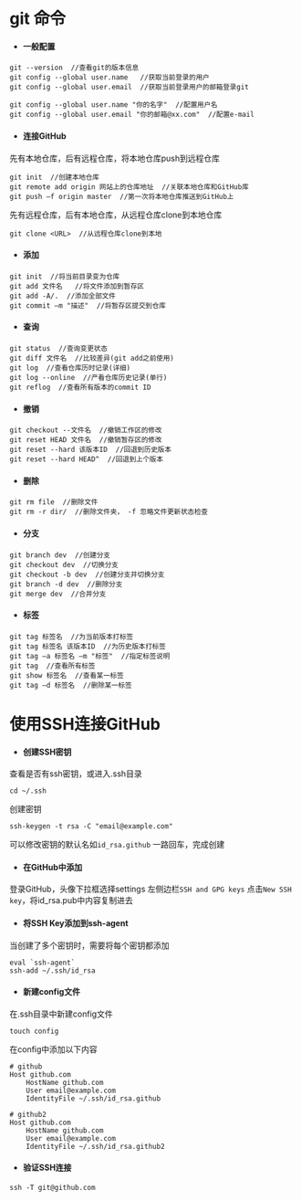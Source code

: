 # git 命令
* #### 一般配置
```
git --version  //查看git的版本信息
git config --global user.name   //获取当前登录的用户
git config --global user.email  //获取当前登录用户的邮箱登录git

git config --global user.name "你的名字"  //配置用户名
git config --global user.email "你的邮箱@xx.com"  //配置e-mail
```

* #### 连接GitHub
先有本地仓库，后有远程仓库，将本地仓库push到远程仓库

```
git init  //创建本地仓库
git remote add origin 网站上的仓库地址  //关联本地仓库和GitHub库
git push –f origin master  //第一次将本地仓库推送到GitHub上
```
先有远程仓库，后有本地仓库，从远程仓库clone到本地仓库
```
git clone <URL>  //从远程仓库clone到本地
```

* #### 添加
```
git init  //将当前目录变为仓库
git add 文件名   //将文件添加到暂存区
git add -A/.  //添加全部文件
git commit –m "描述"  //将暂存区提交到仓库
```

* #### 查询
```
git status  //查询变更状态
git diff 文件名  //比较差异(git add之前使用)
git log  //查看仓库历时记录(详细)
git log --online  //产看仓库历史记录(单行)
git reflog  //查看所有版本的commit ID
```

* #### 撤销
```
git checkout --文件名  //撤销工作区的修改
git reset HEAD 文件名  //撤销暂存区的修改
git reset --hard 该版本ID  //回退到历史版本
git reset --hard HEAD^  //回退到上个版本
```

* #### 删除
```
git rm file  //删除文件
git rm -r dir/  //删除文件夹， -f 忽略文件更新状态检查
```

* #### 分支
```
git branch dev  //创建分支
git checkout dev  //切换分支
git checkout -b dev  //创建分支并切换分支
git branch -d dev  //删除分支
git merge dev  //合并分支
```

* #### 标签
```
git tag 标签名  //为当前版本打标签
git tag 标签名 该版本ID  //为历史版本打标签
git tag –a 标签名 –m "标签"  //指定标签说明
git tag  //查看所有标签
git show 标签名  //查看某一标签
git tag –d 标签名  //删除某一标签
```
# 使用SSH连接GitHub
* #### 创建SSH密钥
查看是否有ssh密钥，或进入.ssh目录

```
cd ~/.ssh
```
创建密钥
```
ssh-keygen -t rsa -C "email@example.com"
```
可以修改密钥的默认名如`id_rsa.github`
一路回车，完成创建

* #### 在GitHub中添加
登录GitHub，头像下拉框选择settings
左侧边栏`SSH and GPG keys`
点击`New SSH key`，将id_rsa.pub中内容复制进去

* #### 将SSH Key添加到ssh-agent
当创建了多个密钥时，需要将每个密钥都添加

```
eval `ssh-agent`
ssh-add ~/.ssh/id_rsa
```

* #### 新建config文件
在.ssh目录中新建config文件
```
touch config
```
在config中添加以下内容
```
# github
Host github.com
    HostName github.com
    User email@example.com
    IdentityFile ~/.ssh/id_rsa.github

# github2
Host github.com
    HostName github.com
    User email@example.com
    IdentityFile ~/.ssh/id_rsa.github2
```

* #### 验证SSH连接
```
ssh -T git@github.com
```
